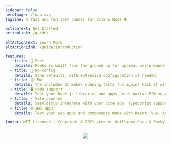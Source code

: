```yaml
---
sidebar: false
heroImage: /logo.svg
tagline: A fast and fun test runner for Vite & Node 🐈️

actionText: Get Started
actionLink: /guide/

altActionText: Learn More
altActionLink: /guide/introduction

features:
  - title: 🚀️ Fast
    details: Peeky is built from the ground up for optimal performance. Run test faster!
  - title: 🔧️ No-config
    details: Sane defaults, with extensive configuration if needed.
  - title: 😻️ Fun
    details: The included UI makes running tests fun again! Hack it with the API!
  - title: 🖥️ Node support
    details: Test your Node.js libraries and apps, with native ESM support!
  - title: ⚡️ Vite powered
    details: Seamlessly integrate with your Vite app. TypeScript support included.
  - title: 🌐️ Web apps
    details: Test your web apps and components made with React, Vue, Angular, etc.

footer: MIT Licensed | Copyright © 2021-present Guillaume Chau & Peeky Contributors
---
```


<script setup>
import CustomHome from '/.vitepress/theme/components/CustomHome.vue'
import Features from './Features.vue'
import HomeScreenshot from './HomeScreenshot.vue'
</script>

<CustomHome>
  <template v-slot:hero>
    <HomeScreenshot />
  </template>
  <div class="space-y-4 mb-12">
    <Features/>
  </div>
</CustomHome>

<p align="center">
  <a href="https://guillaume-chau.info/sponsors/" target="_blank">
    <img src='https://akryum.netlify.app/sponsors.svg'/>
  </a>
</p>
